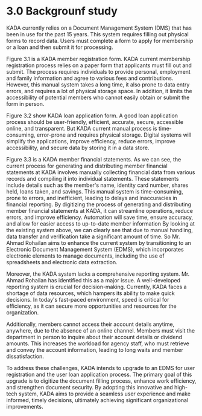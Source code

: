 # 3.0 Backgrounf study

KADA currently relies on a Document Management System (DMS) that has been in use for the past 15 years. This system requires filling out physical forms to record data. Users must complete a form to apply for membership or a loan and then submit it for processing.

Figure 3.1 is a KADA member registration form. KADA current membership registration process relies on a paper form that applicants must fill out and submit. The process requires individuals to provide personal, employment and family information and agree to various fees and contributions. However, this manual system takes a long time, it also prone to data entry errors, and requires a lot of physical storage space. In addition, it limits the accessibility of potential members who cannot easily obtain or submit the form in person.

Figure 3.2 show KADA loan application form. A good loan application process should be user-friendly, efficient, accurate, secure, accessible online, and transparent. But KADA current manual process is time-consuming, error-prone and requires physical storage. Digital systems will simplify the applications, improve efficiency, reduce errors, improve accessibility, and secure data by storing it in a data store.

Figure 3.3 is a KADA member financial statements. As we can see, the current process for generating and distributing member financial statements at KADA involves manually collecting financial data from various records and compiling it into individual statements. These statements include details such as the member's name, identity card number, shares held, loans taken, and savings. This manual system is time-consuming, prone to errors, and inefficient, leading to delays and inaccuracies in financial reporting. By digitizing the process of generating and distributing member financial statements at KADA, it can streamline operations, reduce errors, and improve efficiency. Automation will save time, ensure accuracy, and allow for easier access to up-to-date member information By looking at the existing system above, we can clearly see that due to manual handling, data transfer and verification take a significant amount of time. So Mr. Ahmad Rohailan aims to enhance the current system by transitioning to an Electronic Document Management System (EDMS), which incorporates electronic elements to manage documents, including the use of spreadsheets and electronic data extraction.

Moreover, the KADA system lacks a comprehensive reporting system. Mr. Ahmad Rohailan has identified this as a major issue. A well-developed reporting system is crucial for decision-making. Currently, KADA faces a shortage of data resources, which hampers its ability to make quick decisions. In today's fast-paced environment, speed is critical for efficiency, as it can secure more opportunities and resources for the organization.

Additionally, members cannot access their account details anytime, anywhere, due to the absence of an online channel. Members must visit the department in person to inquire about their account details or dividend amounts. This increases the workload for agency staff, who must retrieve and convey the account information, leading to long waits and member dissatisfaction.

To address these challenges, KADA intends to upgrade to an EDMS for user registration and the user loan application process. The primary goal of this upgrade is to digitize the document filling process, enhance work efficiency, and strengthen document security. By adopting this innovative and high-tech system, KADA aims to provide a seamless user experience and make informed, timely decisions, ultimately achieving significant organizational improvements.
